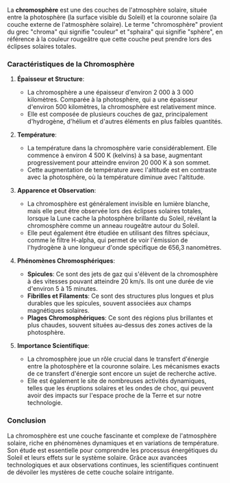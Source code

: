 La **chromosphère** est une des couches de l'atmosphère solaire, située entre la photosphère (la surface visible du Soleil) et la couronne solaire (la couche externe de l'atmosphère solaire). Le terme "chromosphère" provient du grec "chroma" qui signifie "couleur" et "sphaira" qui signifie "sphère", en référence à la couleur rougeâtre que cette couche peut prendre lors des éclipses solaires totales.

### Caractéristiques de la Chromosphère

1. **Épaisseur et Structure**:
   - La chromosphère a une épaisseur d'environ 2 000 à 3 000 kilomètres. Comparée à la photosphère, qui a une épaisseur d'environ 500 kilomètres, la chromosphère est relativement mince.
   - Elle est composée de plusieurs couches de gaz, principalement d'hydrogène, d'hélium et d'autres éléments en plus faibles quantités.

2. **Température**:
   - La température dans la chromosphère varie considérablement. Elle commence à environ 4 500 K (kelvins) à sa base, augmentant progressivement pour atteindre environ 20 000 K à son sommet.
   - Cette augmentation de température avec l'altitude est en contraste avec la photosphère, où la température diminue avec l'altitude.

3. **Apparence et Observation**:
   - La chromosphère est généralement invisible en lumière blanche, mais elle peut être observée lors des éclipses solaires totales, lorsque la Lune cache la photosphère brillante du Soleil, révélant la chromosphère comme un anneau rougeâtre autour du Soleil.
   - Elle peut également être étudiée en utilisant des filtres spéciaux, comme le filtre H-alpha, qui permet de voir l'émission de l'hydrogène à une longueur d'onde spécifique de 656,3 nanomètres.

4. **Phénomènes Chromosphériques**:
   - **Spicules**: Ce sont des jets de gaz qui s'élèvent de la chromosphère à des vitesses pouvant atteindre 20 km/s. Ils ont une durée de vie d'environ 5 à 15 minutes.
   - **Fibrilles et Filaments**: Ce sont des structures plus longues et plus durables que les spicules, souvent associées aux champs magnétiques solaires.
   - **Plages Chromosphériques**: Ce sont des régions plus brillantes et plus chaudes, souvent situées au-dessus des zones actives de la photosphère.

5. **Importance Scientifique**:
   - La chromosphère joue un rôle crucial dans le transfert d'énergie entre la photosphère et la couronne solaire. Les mécanismes exacts de ce transfert d'énergie sont encore un sujet de recherche active.
   - Elle est également le site de nombreuses activités dynamiques, telles que les éruptions solaires et les ondes de choc, qui peuvent avoir des impacts sur l'espace proche de la Terre et sur notre technologie.

### Conclusion

La chromosphère est une couche fascinante et complexe de l'atmosphère solaire, riche en phénomènes dynamiques et en variations de température. Son étude est essentielle pour comprendre les processus énergétiques du Soleil et leurs effets sur le système solaire. Grâce aux avancées technologiques et aux observations continues, les scientifiques continuent de dévoiler les mystères de cette couche solaire intrigante.